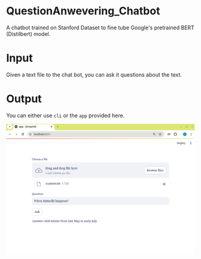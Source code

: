# QuestionAnwevering_Chatbot
A chatbot trained on Stanford Dataset to fine tube Google's pretrained BERT (Distilbert) model.

# Input 
Given a text file to the chat bot, you can ask it questions about the text.

# Output
 You can either use ```cli``` or the ```app``` provided here.
 
 ![image](inputs/app.png)
